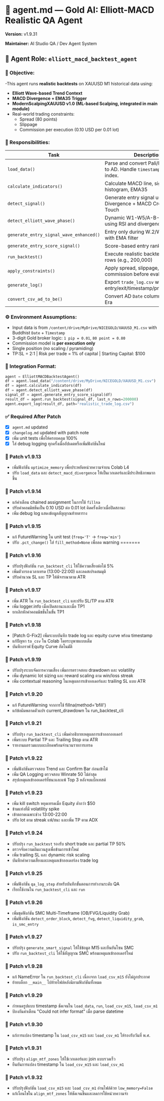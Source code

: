 # 🧠 agent.md — Gold AI: Elliott-MACD Realistic QA Agent



**Version:** v1.9.31




**Maintainer:** AI Studio QA / Dev Agent System  

## 📌 Agent Role: `elliott_macd_backtest_agent`

### 🧭 Objective:
-This agent runs **realistic backtests** on XAUUSD M1 historical data using:
- **Elliott Wave-based Trend Context**
- **MACD Divergence + EMA35 Trigger**
- **ModernScalpingXAUUSD v1.0 (ML-based Scalping, integrated in main module)**
- Real-world trading constraints:
  - Spread (80 points)
  - Slippage
  - Commission per execution (0.10 USD per 0.01 lot)

### 🔨 Responsibilities:
| Task | Description |
|------|-------------|
| `load_data()` | Parse and convert Pali/Buddhist date to AD. Handle `timestamp` as datetime index. |
| `calculate_indicators()` | Calculate MACD line, signal line, histogram, EMA35 |
| `detect_signal()` | Generate entry signal using Divergence + MACD Cross + EMA Touch |
| `detect_elliott_wave_phase()` | Dynamic W1-W5/A-B-C labeling using RSI and divergence |
| `generate_entry_signal_wave_enhanced()` | Entry only during W.2/W.3/W.5/B with EMA filter |
| `generate_entry_score_signal()` | Score-based entry ranking system |
| `run_backtest()` | Execute realistic backtest on last N rows (e.g., 200,000) |
| `apply_constraints()` | Apply spread, slippage, and commission before evaluating PnL |
| `generate_log()` | Export `trade_log.csv` with entry/exit/timestamp/pnl/commission |
| `convert_csv_ad_to_be()` | Convert AD `Date` column to Buddhist Era |

### ⚙️ Environment Assumptions:
- Input data is from `/content/drive/MyDrive/NICEGOLD/XAUUSD_M1.csv` with Buddhist `Date` + `Timestamp`
- 3-digit Gold broker logic: `1 pip = 0.01`, `80 point = 0.80`
- Commission model is **per execution only**
- Single position (no scaling / pyramiding)
- TP:SL = 2:1 | Risk per trade = 1% of capital | Starting Capital: $100

### 🧩 Integration Format:
```python
agent = ElliottMACDBacktestAgent()
df = agent.load_data("/content/drive/MyDrive/NICEGOLD/XAUUSD_M1.csv")
df = agent.calculate_indicators(df)
df = agent.detect_elliott_wave_phase(df)
signal_df = agent.generate_entry_score_signal(df)
result_df = agent.run_backtest(signal_df, last_n_rows=200000)
agent.export_log(result_df, path="realistic_trade_log.csv")
```

### ✅ Required After Patch
- [x] `agent.md` updated
- [x] `changelog.md` updated with patch note
- [x] เพิ่ม unit tests เพื่อให้ครอบคลุม 100%
- [x] ใส่ debug logging ทุกครั้งเมื่ออัปเดตหรือเพิ่มฟังก์ชันใหม่

### 📝 Patch v1.9.13
- เพิ่มฟังก์ชัน `optimize_memory` เพื่อประหยัดหน่วยความจำบน Colab L4
- ปรับ `load_data` และ `detect_macd_divergence` ให้เป็นเวกเตอร์และมีประสิทธิภาพมากขึ้น

### 📝 Patch v1.9.14
- แก้คำเตือน chained assignment ในการใช้ `fillna`
- ปรับค่าคอมมิชชันเป็น 0.10 USD ต่อ 0.01 lot คิดครั้งเดียวเมื่อปิดสถานะ
- เพิ่ม debug log แสดงข้อมูลสัญญาณท้ายตาราง


### 📝 Patch v1.9.15
- แก้ FutureWarning ใน unit test (`freq='T'` → `freq='min'`)
- ปรับ `.pct_change()` ใส่ `fill_method=None` เพื่อลด warning
=======

### 📝 Patch v1.9.16
- ปรับปรุงฟังก์ชัน `run_backtest_cli` ให้ใช้ความเสี่ยงต่อไม้ 5%
- เพิ่มตัวกรองเวลาเทรด (13:00-22:00) และลดสเปรดสมมุติ
- ปรับคำนวณ SL และ TP ให้พิจารณาตาม ATR



### 📝 Patch v1.9.17
- เพิ่ม ATR ใน `run_backtest_cli` และปรับ SL/TP ตาม ATR
- เพิ่ม logger.info เมื่อเปิดสถานะและเมื่อ TP1
- ยกเลิกหักค่าคอมมิชชั่นในขั้น TP1

### 📝 Patch v1.9.18
- [Patch G-Fix2] เพิ่มระบบบันทึก trade log และ equity curve พร้อม timestamp
- แก้ปัญหา `to_csv` ใน Colab โดยระบุพาธแบบเต็ม
- บันทึกกราฟ Equity Curve อัตโนมัติ
### 📝 Patch v1.9.19
- ปรับปรุงระบบจัดการความเสี่ยง เพิ่มการตรวจสอบ drawdown และ volatility
- เพิ่ม dynamic lot sizing และ reward scaling ตาม win/loss streak
- เพิ่ม contextual reasoning ในเหตุผลการเข้าออเดอร์และ trailing SL แบบ ATR
### 📝 Patch v1.9.20
- แก้ FutureWarning จากการใช้ fillna(method='bfill')
- แก้ข้อผิดพลาดตัวแปร current_drawdown ใน run_backtest_cli
### 📝 Patch v1.9.21
- ปรับปรุง `run_backtest_cli` เพิ่มคำอธิบายเหตุผลการเข้าออกออเดอร์
- เพิ่มระบบ Partial TP และ Trailing Stop ตาม ATR
- รายงานผลรวมแบบละเอียดพร้อมจำนวนรายการเทรด

### 📝 Patch v1.9.22
- เพิ่มฟังก์ชันตรวจสอบ Trend และ Confirm Bar ก่อนเข้าไม้
- เพิ่ม QA Logging ตรวจสอบ Winrate 50 ไม้ล่าสุด
- สรุปเหตุผลเข้าออเดอร์ที่ชนะและแพ้ Top 3 หลังจบแบ็กเทสต์
### 📝 Patch v1.9.23
- เพิ่ม kill switch หยุดเทรดเมื่อ Equity ต่ำกว่า $50
- ข้ามแท่งที่มี volatility spike
- เข้าตลาดเฉพาะช่วง 13:00-22:00
- ปรับ lot ตาม streak แพ้/ชนะ และเพิ่ม TP ตาม ADX
### 📝 Patch v1.9.24
- ปรับปรุง `run_backtest` รองรับ short trade และ partial TP 50%
- ตรวจจับความผันผวนสูงเพื่อข้ามการเข้าใหม่
- เพิ่ม trailing SL และ dynamic risk scaling
- บันทึกค่าความเสี่ยงและเหตุผลเข้าออเดอร์ลง trade log
### 📝 Patch v1.9.25
- เพิ่มฟังก์ชัน `qa_log_step` สำหรับบันทึกขั้นตอนการทำงานระดับ QA
- เรียกใช้งานใน `run_backtest_cli` และ `run`
### 📝 Patch v1.9.26
- เพิ่มชุดฟังก์ชัน SMC Multi-Timeframe (OB/FVG/Liquidity Grab)
- เพิ่มฟังก์ชัน `detect_order_block`, `detect_fvg`, `detect_liquidity_grab`, `is_smc_entry`

### 📝 Patch v1.9.27
- ปรับปรุง `generate_smart_signal` ให้ใช้ข้อมูล M15 และยืนยันโซน SMC
- ปรับ `run_backtest_cli` ให้ใช้สัญญาณ SMC พร้อมเหตุผลเข้าออเดอร์ใหม่

### 📝 Patch v1.9.28
- แก้ NameError ใน `run_backtest_cli` เนื่องจาก `load_csv_m15` ยังไม่ถูกประกาศ
- ย้ายบล็อก `__main__` ไปท้ายไฟล์หลังนิยามฟังก์ชันทั้งหมด

### 📝 Patch v1.9.29
- กำหนดรูปแบบ timestamp ชัดเจนใน `load_data`, `run`, `load_csv_m15`, `load_csv_m1`
- ป้องกันคำเตือน "Could not infer format" เมื่อ parse datetime

### 📝 Patch v1.9.30
- แก้การแปลง timestamp ใน `load_csv_m15` และ `load_csv_m1` ให้รองรับวันที่ พ.ศ.

### 📝 Patch v1.9.31
- ปรับปรุง `align_mtf_zones` ให้ใช้เวกเตอร์และ join แบบรวดเร็ว
- ยืนยันการแปลง timestamp ใน `load_csv_m15` และ `load_csv_m1`

### 📝 Patch v1.9.32
- ปรับปรุงฟังก์ชัน `load_csv_m15` และ `load_csv_m1` อ่านไฟล์ด้วย `low_memory=False`
- แก้เงื่อนไขใน `align_mtf_zones` ให้ชัดเจนขึ้นและลดการใช้หน่วยความจำ

